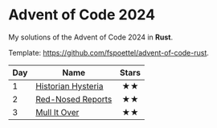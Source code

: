 # Advent of Code 2024

My solutions of the Advent of Code 2024 in **Rust**.

Template: https://github.com/fspoettel/advent-of-code-rust.

| Day | Name                                  | Stars |
|-----|---------------------------------------|:-----:|
| 1   | [ Historian Hysteria ](src/bin/01.rs) |  ★★   |
| 2   | [ Red-Nosed Reports ](src/bin/02.rs)  |  ★★   |
| 3   | [ Mull It Over ](src/bin/03.rs)       |  ★★   |


